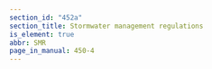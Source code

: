```yaml
---
section_id: "452a"
section_title: Stormwater management regulations
is_element: true
abbr: SMR
page_in_manual: 450-4
---
```


